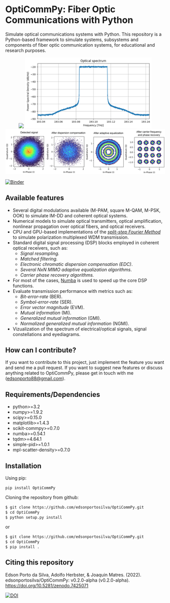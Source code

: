 # OptiCommPy: Fiber Optic Communications with Python

Simulate optical communications systems with Python. This repository is a Python-based framework to simulate systems, subsystems and components of fiber optic communication systems, for educational and research purposes.
<p align="center">
<img class="center" src="https://github.com/edsonportosilva/OptiCommPy/blob/main/figures/eyeDisp.gif" width="400">  <img class="center" src="https://github.com/edsonportosilva/OptiCommPy/blob/main/figures/40GOOK_spectrum.jpg" width="400">

<img src="https://github.com/edsonportosilva/OptiCommPy/blob/main/figures/DSP.jpg" width="800">

</p>

[![Binder](https://mybinder.org/badge_logo.svg)](https://mybinder.org/v2/gh/edsonportosilva/OptiCommPy/HEAD?urlpath=lab)

## Available features

* Several digital modulations available (M-PAM, square M-QAM, M-PSK, OOK) to simulate IM-DD and coherent optical systems.
* Numerical models to simulate optical transmitters, optical amplification, nonlinear propagation over optical fibers, and optical receivers.
* CPU and GPU-based implementations of the [*split-step Fourier Method*](https://en.wikipedia.org/wiki/Split-step_method) to simulate polarization multiplexed WDM transmission.
* Standard digital signal processing (DSP) blocks employed in coherent optical receivers, such as:
  - *Signal resampling.* 
  - *Matched filtering.*
  - *Electronic chromatic dispersion compensation (EDC)*.
  - *Several NxN MIMO adaptive equalization algorithms*.
  - *Carrier phase recovery algorithms.* 
* For most of the cases, [Numba](https://numba.pydata.org/) is used to speed up the core DSP functions.  
* Evaluate transmission performance with metrics such as:
  - *Bit-error-rate* (BER).
  - *Symbol-error-rate* (SER).
  - *Error vector magnitude* (EVM).
  - *Mutual information* (MI).
  - *Generalized mutual information* (GMI).  
  - *Normalized generalized mutual information* (NGMI). 
* Vizualization of the spectrum of electrical/optical signals, signal constellations and eyediagrams.

## How can I contribute?

If you want to contribute to this project, just implement the feature you want and send me a pull request. If you want to suggest new features or discuss anything related to OptiCommPy, please get in touch with me (edsonporto88@gmail.com).

## Requirements/Dependencies

- python>=3.2
- numpy>=1.9.2
- scipy>=0.15.0
- matplotlib>=1.4.3
- scikit-commpy>=0.7.0
- numba>=0.54.1
- tqdm>=4.64.1
- simple-pid>=1.0.1
- mpl-scatter-density>=0.7.0

## Installation

Using pip:

```
pip install OptiCommPy
```

Cloning the repository from github:

```
$ git clone https://github.com/edsonportosilva/OptiCommPy.git
$ cd OptiCommPy
$ python setup.py install
```
or 

```
$ git clone https://github.com/edsonportosilva/OptiCommPy.git
$ cd OptiCommPy
$ pip install .
```

## Citing this repository

Edson Porto da Silva, Adolfo Herbster, & Joaquin Matres. (2022). edsonportosilva/OptiCommPy: v0.2.0-alpha (v0.2.0-alpha). https://doi.org/10.5281/zenodo.7425071

[![DOI](https://zenodo.org/badge/DOI/10.5281/zenodo.7425071.svg)](https://doi.org/10.5281/zenodo.7425071)
